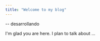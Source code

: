 ```yaml
---
title: "Welcome to my blog"
---
```

-- desarrollando

I'm glad you are here. I plan to talk about ...
